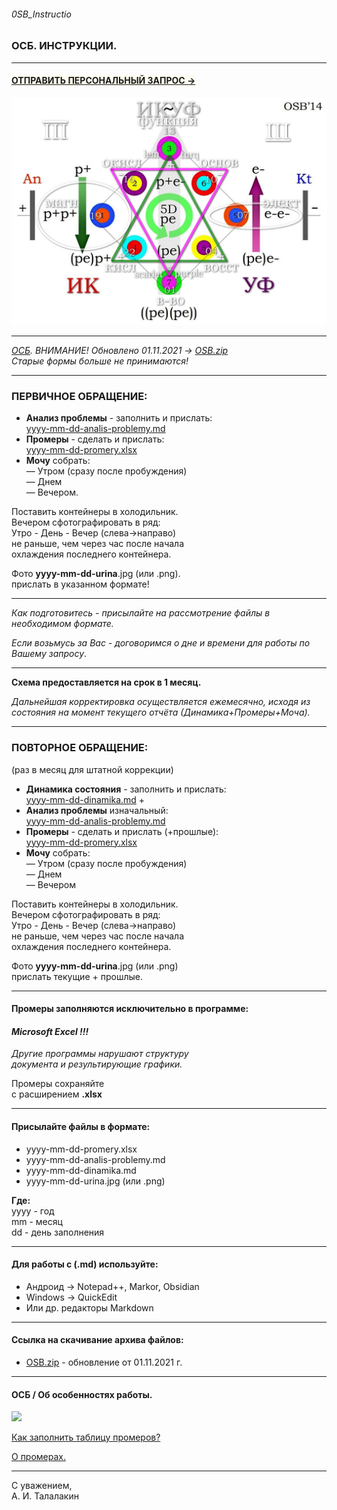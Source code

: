 ###### 0SB_Instructio  
### ОСБ. ИНСТРУКЦИИ.  

***  
#### **<a href="mailto:talalakin@yandex.ru?subject=ФИО. Суть запроса? Кто направил?"><span style='background-color:#fffdf0;'>ОТПРАВИТЬ ПЕРСОНАЛЬНЫЙ ЗАПРОС →</span></a>**

![Arbalet](ArbaletEP.jpg)  

***
_[ОСБ](!0SB.md#osb). ВНИМАНИЕ! Обновлено 01.11.2021 → [OSB.zip](https://github.com/TalalakinAI/OSB/raw/master/OSB.zip)  
Старые формы больше не принимаются!_  

***  
### ПЕРВИЧНОЕ ОБРАЩЕНИЕ:  
- __Анализ проблемы__ - заполнить и прислать:  
[yyyy-mm-dd-analis-problemy.md](yyyy-mm-dd-analis-problemy.md)   
- __Промеры__ - сделать и прислать:   
[yyyy-mm-dd-promery.xlsx](https://github.com/TalalakinAI/OSB/raw/master/yyyy-mm-dd-promery.xlsx)  
- __Мочу__ собрать:  
— Утром (сразу после пробуждения)  
— Днем   
— Вечером.  

Поставить контейнеры в холодильник.  
Вечером сфотографировать в ряд:  
Утро - День - Вечер  (слева→направо)  
не раньше, чем через час после начала   
охлаждения последнего контейнера.  

Фото  __yyyy-mm-dd-urina__.jpg (или .png).  
прислать в указанном формате!  

***
*Как подготовитесь - присылайте на рассмотрение файлы в необходимом формате.*  

*Если возьмусь за Вас - договоримся о дне и времени для работы по Вашему запросу*.  

***   
__Схема предоставляется на срок в 1 месяц.__  

*Дальнейшая корректировка осуществляется  ежемесячно, исходя из состояния 
на момент текущего отчёта (Динамика+Промеры+Моча).* 
 
***  
### ПОВТОРНОЕ ОБРАЩЕНИЕ:  
(раз в месяц для штатной коррекции)  

- __Динамика состояния__ - заполнить и прислать:   
[yyyy-mm-dd-dinamika.md](yyyy-mm-dd-dinamika.md) +     
- __Анализ проблемы__ изначальный:   
[yyyy-mm-dd-analis-problemy.md](yyyy-mm-dd-analis-problemy.md)  
- __Промеры__ - сделать и прислать (+прошлые):  
[yyyy-mm-dd-promery.xlsx](https://github.com/TalalakinAI/OSB/raw/master/yyyy-mm-dd-promery.xlsx)
- __Мочу__ собрать:  
— Утром (сразу после пробуждения)  
— Днем  
— Вечером  

Поставить контейнеры в холодильник.  
Вечером сфотографировать в ряд:  
Утро - День - Вечер  (слева→направо)  
не раньше, чем через час после начала  
охлаждения последнего контейнера.  

Фото  __yyyy-mm-dd-urina__.jpg (или .png)  
прислать текущие + прошлые.  

***
#### Промеры заполняются исключительно в программе:   
#### *Microsoft Excel !!!*  

*Другие программы нарушают структуру  
документа и результирующие графики.*  

Промеры сохраняйте  
с расширением  __.xlsx__   

***
#### Присылайте файлы в формате:  
- yyyy-mm-dd-promery.xlsx  
- yyyy-mm-dd-analis-problemy.md  
- yyyy-mm-dd-dinamika.md   
- yyyy-mm-dd-urina.jpg (или .png)  

__Где:__    
yyyy - год  
mm - месяц  
dd - день заполнения   

***
#### Для работы с (.md) используйте:     
- Андроид → Notepad++, Markor, Obsidian  
- Windows → QuickEdit  
- Или др. редакторы Markdown  

***
#### Ссылка на скачивание архива файлов:
- [OSB.zip](https://github.com/TalalakinAI/OSB/raw/master/OSB.zip)  - обновление от 01.11.2021 г. 

***

#### ОСБ / Об особенностях работы.   
[![](https://i.ytimg.com/vi_webp/WGZL00VWwgg/maxresdefault.webp)](https://youtu.be/WGZL00VWwgg)   

[Как заполнить таблицу промеров?](https://t.me/osbmd/298)   

[О промерах.](https://t.me/osbmd/1334)  

***   
С уважением,   
А. И. Талалакин   

